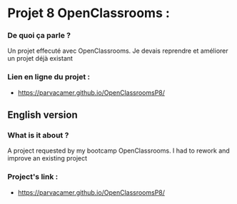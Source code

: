 # Projet 8 OpenClassrooms :

### De quoi ça parle ?
Un projet effecuté avec OpenClassrooms. Je devais reprendre et améliorer un projet déjà existant

### Lien en ligne du projet :
- https://parvacamer.github.io/OpenClassroomsP8/

## English version

### What is it about ?
A project requested by my bootcamp OpenClassrooms. I had to rework and improve an existing project

### Project's link : 
- https://parvacamer.github.io/OpenClassroomsP8/
